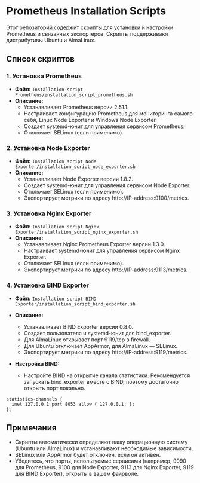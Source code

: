 # Prometheus Installation Scripts

Этот репозиторий содержит скрипты для установки и настройки Prometheus и связанных экспортеров. Скрипты поддерживают дистрибутивы Ubuntu и AlmaLinux.

## Список скриптов

### 1. Установка Prometheus
- **Файл:** `Installation script Prometheus/installation_script_prometheus.sh`
- **Описание:**
  - Устанавливает Prometheus версии 2.51.1.
  - Настраивает конфигурацию Prometheus для мониторинга самого себя, Linux Node Exporter и Windows Node Exporter.
  - Создает systemd-юнит для управления сервисом Prometheus.
  - Отключает SELinux (если применимо).

### 2. Установка Node Exporter
- **Файл:** `Installation script Node Exporter/installation_script_node_exporter.sh`
- **Описание:**
  - Устанавливает Node Exporter версии 1.8.2.
  - Создает systemd-юнит для управления сервисом Node Exporter.
  - Отключает SELinux (если применимо).
  - Экспортирует метрики по адресу http://IP-address:9100/metrics.

### 3. Установка Nginx Exporter
- **Файл:** `Installation script Nginx Exporter/installation_script_nginx_exporter.sh`
- **Описание:**
  - Устанавливает Nginx Prometheus Exporter версии 1.3.0.
  - Настраивает systemd-юнит для управления сервисом Nginx Exporter.
  - Отключает SELinux (если применимо).
  - Экспортирует метрики по адресу http://IP-address:9113/metrics.

### 4. Установка BIND Exporter
- **Файл:** `Installation script BIND Exporter/installation_script_bind_exporter.sh`
- **Описание:**
  - Устанавливает BIND Exporter версии 0.8.0.
  - Создает пользователя и systemd-юнит для bind_exporter.
  - Для AlmaLinux открывает порт 9119/tcp в firewall.
  - Для Ubuntu отключает AppArmor, для AlmaLinux — SELinux.
  - Экспортирует метрики по адресу http://IP-address:9119/metrics.
  
- **Настройка BIND:**
  - Настройте BIND на открытие канала статистики. Рекомендуется запускать bind_exporter вместе с BIND, поэтому достаточно открыть порт локально.

```
statistics-channels {
  inet 127.0.0.1 port 8053 allow { 127.0.0.1; };
};
```

## Примечания
- Скрипты автоматически определяют вашу операционную систему (Ubuntu или AlmaLinux) и устанавливают необходимые зависимости.
- SELinux или AppArmor будет отключен, если он активен.
- Убедитесь, что порты, используемые сервисами (например, 9090 для Prometheus, 9100 для Node Exporter, 9113 для Nginx Exporter, 9119 для BIND Exporter), открыты в вашем файрволе.
